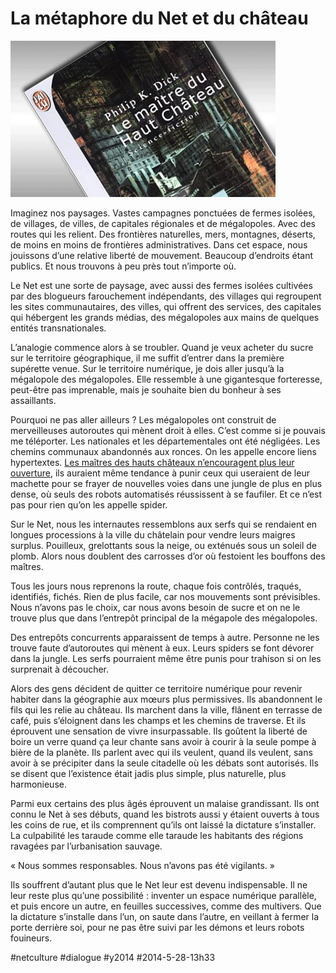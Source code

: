 # La métaphore du Net et du château

![](_i/dick1.png)

Imaginez nos paysages. Vastes campagnes ponctuées de fermes isolées, de villages, de villes, de capitales régionales et de mégalopoles. Avec des routes qui les relient. Des frontières naturelles, mers, montagnes, déserts, de moins en moins de frontières administratives. Dans cet espace, nous jouissons d’une relative liberté de mouvement. Beaucoup d’endroits étant publics. Et nous trouvons à peu près tout n’importe où.

Le Net est une sorte de paysage, avec aussi des fermes isolées cultivées par des blogueurs farouchement indépendants, des villages qui regroupent les sites communautaires, des villes, qui offrent des services, des capitales qui hébergent les grands médias, des mégalopoles aux mains de quelques entités transnationales.

L’analogie commence alors à se troubler. Quand je veux acheter du sucre sur le territoire géographique, il me suffit d’entrer dans la première supérette venue. Sur le territoire numérique, je dois aller jusqu’à la mégalopole des mégalopoles. Elle ressemble à une gigantesque forteresse, peut-être pas imprenable, mais je souhaite bien du bonheur à ses assaillants.

Pourquoi ne pas aller ailleurs ? Les mégalopoles ont construit de merveilleuses autoroutes qui mènent droit à elles. C’est comme si je pouvais me téléporter. Les nationales et les départementales ont été négligées. Les chemins communaux abandonnés aux ronces. On les appelle encore liens hypertextes. [Les maîtres des hauts châteaux n’encouragent plus leur ouverture](un-livre-na-pas-dadresse-lapres-web-non-plus.md), ils auraient même tendance à punir ceux qui useraient de leur machette pour se frayer de nouvelles voies dans une jungle de plus en plus dense, où seuls des robots automatisés réussissent à se faufiler. Et ce n’est pas pour rien qu’on les appelle spider.

Sur le Net, nous les internautes ressemblons aux serfs qui se rendaient en longues processions à la ville du châtelain pour vendre leurs maigres surplus. Pouilleux, grelottants sous la neige, ou exténués sous un soleil de plomb. Alors nous doublent des carrosses d’or où festoient les bouffons des maîtres.

Tous les jours nous reprenons la route, chaque fois contrôlés, traqués, identifiés, fichés. Rien de plus facile, car nos mouvements sont prévisibles. Nous n’avons pas le choix, car nous avons besoin de sucre et on ne le trouve plus que dans l’entrepôt principal de la mégapole des mégalopoles.

Des entrepôts concurrents apparaissent de temps à autre. Personne ne les trouve faute d’autoroutes qui mènent à eux. Leurs spiders se font dévorer dans la jungle. Les serfs pourraient même être punis pour trahison si on les surprenait à découcher.

Alors des gens décident de quitter ce territoire numérique pour revenir habiter dans la géographie aux mœurs plus permissives. Ils abandonnent le fils qui les relie au château. Ils marchent dans la ville, flânent en terrasse de café, puis s’éloignent dans les champs et les chemins de traverse. Et ils éprouvent une sensation de vivre insurpassable. Ils goûtent la liberté de boire un verre quand ça leur chante sans avoir à courir à la seule pompe à bière de la planète. Ils parlent avec qui ils veulent, quand ils veulent, sans avoir à se précipiter dans la seule citadelle où les débats sont autorisés. Ils se disent que l’existence était jadis plus simple, plus naturelle, plus harmonieuse.

Parmi eux certains des plus âgés éprouvent un malaise grandissant. Ils ont connu le Net à ses débuts, quand les bistrots aussi y étaient ouverts à tous les coins de rue, et ils comprennent qu’ils ont laissé la dictature s’installer. La culpabilité les taraude comme elle taraude les habitants des régions ravagées par l’urbanisation sauvage.

« Nous sommes responsables. Nous n’avons pas été vigilants. »

Ils souffrent d’autant plus que le Net leur est devenu indispensable. Il ne leur reste plus qu’une possibilité : inventer un espace numérique parallèle, et puis encore un autre, en feuilles successives, comme des multivers. Que la dictature s’installe dans l’un, on saute dans l’autre, en veillant à fermer la porte derrière soi, pour ne pas être suivi par les démons et leurs robots fouineurs.

#netculture #dialogue #y2014 #2014-5-28-13h33
